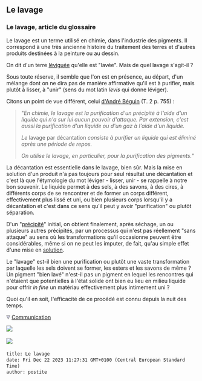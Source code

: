 ## Le lavage
### Le lavage, article du glossaire
 Le lavage est un terme utilisé en chimie, dans l'industrie des pigments. Il correspond à une très ancienne histoire du traitement des terres et d'autres produits destinées à la peinture ou au dessin.

On dit d'un terre [léviguée](leviger.html) qu'elle est "lavée". Mais de quel lavage s'agit-il ?

Sous toute réserve, il semble que l'on est en présence, au départ, d'un mélange dont on ne dira pas de manière affirmative qu'il est à purifier, mais plutôt à lisser, à "unir" (sens du mot latin _levis_ qui donne léviger).

Citons un point de vue différent, celui [d'André Béguin](livres.html#beguin) (T. 2 p. 755) :

> "_En chimie, le lavage est la purification d'un précipité à l'aide d'un liquide qui n'a sur lui aucun pouvoir d'attaque. Par extension, c'est aussi la purification d'un liquide ou d'un gaz à l'aide d'un liquide._
> 
> _Le_ lavage par décantation _consiste à purifier un liquide qui est éliminé après une période de repos._
> 
> _On utilise le lavage, en particulier, pour la purification des pigments._"

La décantation est essentielle dans le lavage, bien sûr. Mais la mise en solution d'un produit n'a pas toujours pour seul résultat une décantation et c'est là que l'étymologie du mot léviger - lisser, unir - se rappelle à notre bon souvenir. Le liquide permet à des sels, à des savons, à des cires, à différents corps de se rencontrer et de former un corps différent, effectivement plus lissé et uni, ou bien plusieurs corps lorsqu'il y a décantation et c'est dans ce sens qu'il peut y avoir "purification" ou plutôt séparation.

D'un "[précipité](diluantssolvants.html#precipite)" initial, on obtient finalement, après séchage, un ou plusieurs autres précipités, par un processus qui n'est pas réellement "sans attaque" au sens où les transformations qu'il occasionne peuvent être considérables, même si on ne peut les imputer, de fait, qu'au simple effet d'une mise en [solution](diluantssolvants.html#solution).

Le "lavage" est-il bien une purification ou plutôt une vaste transformation par laquelle les sels doivent se former, les esters et les savons de même ? Un pigment "bien lavé" n'est-il pas un pigment en lequel les rencontres qui n'étaient que potentielles à l'état solide ont bien eu lieu en milieu liquide pour offrir _in fine_ un matériau effectivement plus intimement uni ?

Quoi qu'il en soit, l'efficacité de ce procédé est connu depuis la nuit des temps.



![](images/flechebas.gif) [Communication](http://www.artrealite.com/annonceurs.htm) 

[![](https://cbonvin.fr/sites/regie.artrealite.com/visuels/campagne1.png)](index-2.html#20131014)

![](https://cbonvin.fr/sites/regie.artrealite.com/visuels/campagne2.png)
```
title: Le lavage
date: Fri Dec 22 2023 11:27:31 GMT+0100 (Central European Standard Time)
author: postite
```
